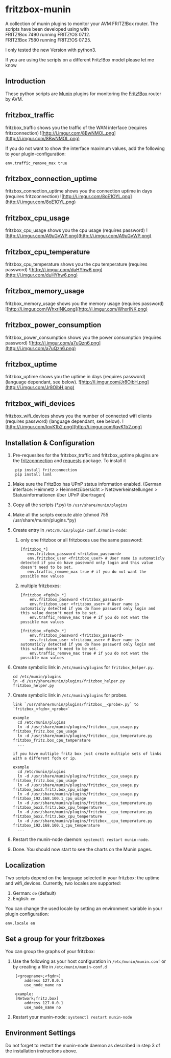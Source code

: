 # fritzbox-munin

A collection of munin plugins to monitor your AVM FRITZ!Box router. 
The scripts have been developed using with<br>
 FRITZ!Box 7490 running FRITZ!OS 07.12.<br>
 FRITZ!Box 7580 running FRITZ!OS 07.25.

I only tested the new Version with python3.

If you are using the scripts on a different Fritz!Box model please let me know 

## Introduction

   These python scripts are [Munin](http://munin-monitoring.org) plugins for monitoring the [Fritz!Box](http://avm.de/produkte/fritzbox/) router by AVM.

## fritzbox\_traffic

  fritzbox\_traffic shows you the traffic of the WAN interface (requires fritzconnection)
  ![http://i.imgur.com/8BwNMOL.png](http://i.imgur.com/8BwNMOL.png)

  If you do not want to show the interface maximum values, add the following to your plugin-configuration:

    env.traffic_remove_max true

## fritzbox\_connection\_uptime

  fritzbox\_connection\_uptime shows you the connection uptime in days (requires fritzconnection)
  ![http://i.imgur.com/8oE1OYL.png](http://i.imgur.com/8oE1OYL.png)

## fritzbox\_cpu\_usage

  fritzbox\_cpu\_usage shows you the cpu usage (requires password)
  ![http://i.imgur.com/A9uGvWP.png](http://i.imgur.com/A9uGvWP.png)

## fritzbox\_cpu\_temperature

  fritzbox\_cpu\_temperature shows you the cpu temperature (requires password)
  ![http://i.imgur.com/duHYhw6.png](http://i.imgur.com/duHYhw6.png)

## fritzbox\_memory\_usage

  fritzbox\_memory\_usage shows you the memory usage (requires password)
  ![http://i.imgur.com/WhxrINK.png](http://i.imgur.com/WhxrINK.png)

##  fritzbox\_power\_consumption

  fritzbox\_power\_consumption shows you the power consumption (requires password)
  ![http://i.imgur.com/a7uQzn6.png](http://i.imgur.com/a7uQzn6.png)

## fritzbox\_uptime

  fritzbox\_uptime shows you the uptime in days (requires password) (language dependant, see below).
  ![http://i.imgur.com/Jr8OibH.png](http://i.imgur.com/Jr8OibH.png)

## fritzbox\_wifi\_devices

  fritzbox\_wifi\_devices shows you the number of connected wifi clients (requires password) (language dependant, see below).
  ![http://i.imgur.com/lqvK1b2.png](http://i.imgur.com/lqvK1b2.png)

## Installation & Configuration

1. Pre-requesites for the fritzbox\_traffic and fritzbox\_uptime plugins are the [fritzconnection](https://pypi.python.org/pypi/fritzconnection) and [requests](https://pypi.python.org/pypi/requests) package. To install it

        pip install fritzconnection
        pip install lxml

2. Make sure the FritzBox has UPnP status information enabled. (German interface: Heimnetz > Heimnetzübersicht > Netzwerkeinstellungen > Statusinformationen über UPnP übertragen)

3. Copy all the scripts (*.py) to `/usr/share/munin/plugins`

4. Make all the scripts execute able (chmod 755 /usr/share/munin/plugins.*py)

5. Create entry in `/etc/munin/plugin-conf.d/munin-node`:
     1. only one fritzbox or all fritzboxes use the same password:

            [fritzbox_*]
               env.fritzbox_password <fritzbox_password>
               env.fritzbox_user <fritzbox_user> # User name is automaticly detected if you do have password only login and this value doesn't need to be set.
               env.traffic_remove_max true # if you do not want the possible max values
  
    2. multiple fritzboxes:
    
           [fritzbox_<fqdn1>_*]
               env.fritzbox_password <fritzbox_password>
               env.fritzbox_user <fritzbox_user> # User name is automaticly detected if you do have password only login and this value doesn't need to be set.
               env.traffic_remove_max true # if you do not want the possible max values

           [fritzbox_<fqdn2>_*]
               env.fritzbox_password <fritzbox_password>
               env.fritzbox_user <fritzbox_user> # User name is automaticly detected if you do have password only login and this value doesn't need to be set.
               env.traffic_remove_max true # if you do not want the possible max values

6. Create symbolic link in `/etc/munin/plugins` for `fritzbox_helper.py`.

       cd /etc/munin/plugins
       ln -d /usr/share/munin/plugins/fritzbox_helper.py fritzbox_helper.py

7. Create symbolic link in `/etc/munin/plugins` for probes.
  
       link `/usr/share/munin/plugins/fritzbox__<probe>.py` to `fritzbox_<fqdn>_<probe>`

       example
         cd /etc/munin/plugins
         ln -d /usr/share/munin/plugins/fritzbox__cpu_usage.py fritzbox_fritz.box_cpu_usage
         ln -d /usr/share/munin/plugins/fritzbox__cpu_temperature.py fritzbox_fritz.box_cpu_temperature  
         ...

       if you have multiple fritz box just create multiple sets of links with a different fqdn or ip.

       example
         cd /etc/munin/plugins
         ln -d /usr/share/munin/plugins/fritzbox__cpu_usage.py fritzbox_fritz.box_cpu_usage
         ln -d /usr/share/munin/plugins/fritzbox__cpu_usage.py fritzbox_box2.fritz.box_cpu_usage
         ln -d /usr/share/munin/plugins/fritzbox__cpu_usage.py fritzbox_192.168.100.1_cpu_usage
         ln -d /usr/share/munin/plugins/fritzbox__cpu_temperature.py fritzbox_box2.fritz.box_cpu_temperature  
         ln -d /usr/share/munin/plugins/fritzbox__cpu_temperature.py fritzbox_box2.fritz.box_cpu_temperature  
         ln -d /usr/share/munin/plugins/fritzbox__cpu_temperature.py fritzbox_192.168.100.1_cpu_temperature  
         ...

8. Restart the munin-node daemon: `systemctl restart munin-node`.

9. Done. You should now start to see the charts on the Munin pages.

## Localization

Two scripts depend on the language selected in your fritzbox: the uptime and wifi\_devices. Currently, two locales are
supported:

1. German: `de` (default)
2. English: `en`

You can change the used locale by setting an environment variable in your plugin configuration:

    env.locale en

## Set a group for your fritzboxes

You can group the graphs of your fritzbox:

1. Use the following as your host configuration in `/etc/munin/munin.conf` or by creating a file in `/etc/munin/munin-conf.d`

        [<groupname>;<fqdn>]
            address 127.0.0.1
            use_node_name no

        example:
        [Network;fritz.box]
            address 127.0.0.1
            use_node_name no

2. Restart your munin-node: `systemctl restart munin-node`

## Environment Settings

  Do not forget to restart the munin-node daemon as described in step 3 of the installation instructions above.
